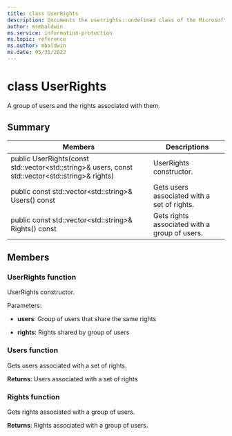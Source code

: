 ```yaml
---
title: class UserRights 
description: Documents the userrights::undefined class of the Microsoft Information Protection SDK.
author: msmbaldwin
ms.service: information-protection
ms.topic: reference
ms.author: mbaldwin
ms.date: 05/31/2022
---
```


# class UserRights 
A group of users and the rights associated with them.
  
## Summary
 Members                        | Descriptions                                
--------------------------------|---------------------------------------------
public UserRights(const std::vector&lt;std::string&gt;& users, const std::vector&lt;std::string&gt;& rights)  |  UserRights constructor.
public const std::vector&lt;std::string&gt;& Users() const  |  Gets users associated with a set of rights.
public const std::vector&lt;std::string&gt;& Rights() const  |  Gets rights associated with a group of users.
  
## Members
  
### UserRights function
UserRights constructor.

Parameters:  
* **users**: Group of users that share the same rights 


* **rights**: Rights shared by group of users


  
### Users function
Gets users associated with a set of rights.

  
**Returns**: Users associated with a set of rights
  
### Rights function
Gets rights associated with a group of users.

  
**Returns**: Rights associated with a group of users.

